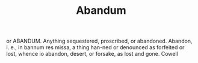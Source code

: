 ---
title: Abandum
letter: A
permalink: "/definitions/bld-abandum.html"
body: or ABANDUM. Anything sequestered, proscribed, or abandoned. Abandon, i. e.,
  in bannum res missa, a thing han-ned or denounced as forfeited or lost, whence io
  abandon, desert, or forsake, as lost and gone. Cowell
published_at: '2018-07-07'
source: Black's Law Dictionary 2nd Ed (1910)
layout: post
---